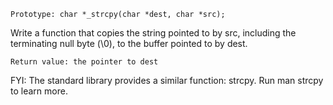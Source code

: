 

    Prototype: char *_strcpy(char *dest, char *src);



Write a function that copies the string pointed to by src, including the terminating null byte (\0), to the buffer pointed to by dest.



    Return value: the pointer to dest



FYI: The standard library provides a similar function: strcpy. Run man strcpy to learn more.
